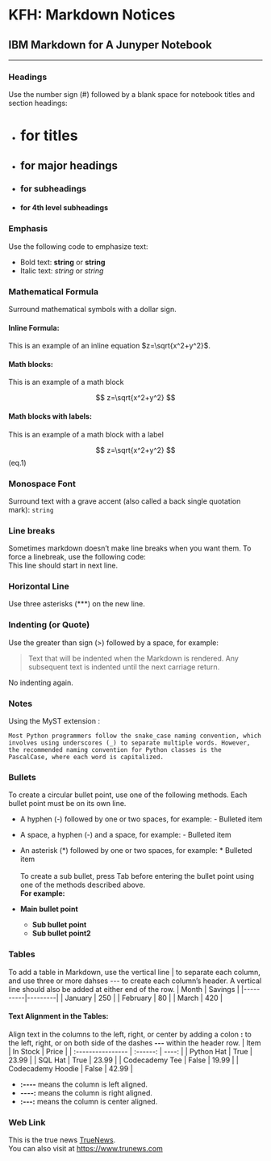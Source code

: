 #  KFH: Markdown Notices
## IBM Markdown for A Junyper Notebook
***
### Headings
Use the number sign (#) followed by a blank space for notebook titles and section headings:
- # for titles
- ## for major headings
- ### for subheadings
- #### for 4th level subheadings

### Emphasis
Use the following code to emphasize text:
- Bold text: __string__ or **string**
- Italic text: _string_ or *string*

### Mathematical Formula
Surround mathematical symbols with a dollar sign.
#### Inline Formula:
This is an example of an
inline equation $z=\sqrt{x^2+y^2}$.
#### Math blocks:
This is an example of a
math block

$$
z=\sqrt{x^2+y^2}
$$
#### Math blocks with labels:
This is an example of a
math block with a label

$$
z=\sqrt{x^2+y^2}
$$(eq.1)


### Monospace Font
Surround text with a grave accent (also called a back single quotation mark):
`string`

### Line breaks
Sometimes markdown doesn’t make line breaks when you want them. To force a linebreak, use the following code: <br> This line should start in next line.

### Horizontal Line
Use three asterisks (***) on the new line.

### Indenting (or Quote)
Use the greater than sign (>) followed by a space, for example:
> Text that will be indented when the Markdown is rendered.
Any subsequent text is indented until the next carriage return. 

No indenting again.

### Notes

Using the MyST extension :
```{note}
Most Python programmers follow the snake_case naming convention, which involves using underscores (_) to separate multiple words. However, the recommended naming convention for Python classes is the PascalCase, where each word is capitalized.
```

    
### Bullets
To create a circular bullet point, use one of the following methods. Each bullet point must be on its own line.
- A hyphen (-) followed by one or two spaces, for example: - Bulleted item
- A space, a hyphen (-) and a space, for example: - Bulleted item
- An asterisk (*) followed by one or two spaces, for example: * Bulleted item 
<br><br> To create a sub bullet, press Tab before entering the bullet point using one of the methods described above. <br> **For example:**

- __Main bullet point__
     - **Sub bullet point**
     - **Sub bullet point2**
    
### Tables
To add a table in Markdown, use the vertical line | to separate each column, and use three or more dahses --- to create each column’s header. A vertical line should also be added at either end of the row.
| Month    | Savings |
|----------|---------|
| January  | 250     |
| February | 80      |
| March    | 420     |

#### Text Alignment in the Tables:
Align text in the columns to the left, right, or center by adding a colon **:** to the left, right, or on both side of the dashes **---** within the header row.
| Item              | In Stock | Price |
| :---------------- | :------: | ----: |
| Python Hat        |   True   | 23.99 |
| SQL Hat           |   True   | 23.99 |
| Codecademy Tee    |  False   | 19.99 |
| Codecademy Hoodie |  False   | 42.99 |

- **:----** means the column is left aligned.
- **----:** means the column is right aligned.
- **:---:** means the column is center aligned.

### Web Link
This is the true news [TrueNews](<https://www.trunews.com>). \
You can also visit at <https://www.trunews.com>


